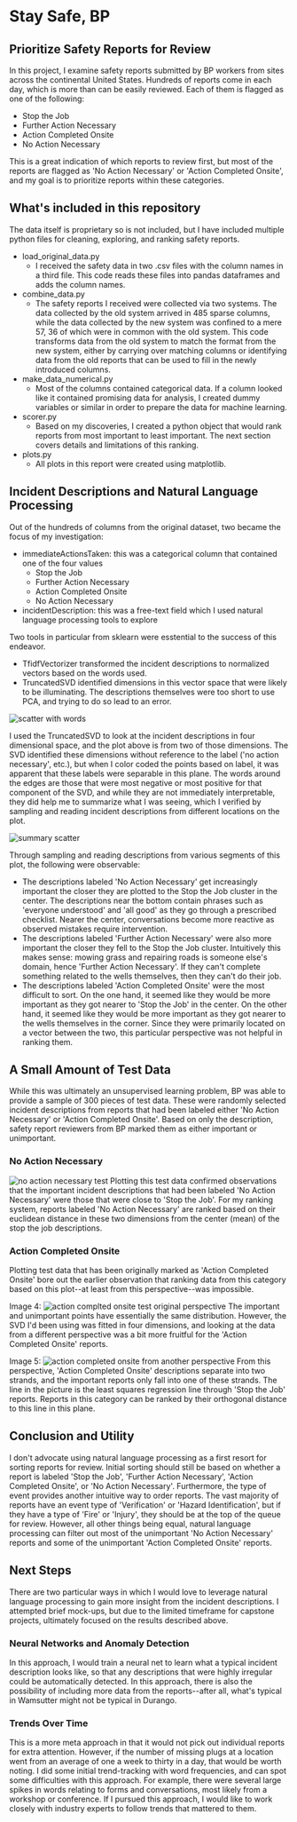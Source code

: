# Stay Safe, BP
## Prioritize Safety Reports for Review

In this project, I examine safety reports submitted by BP workers from sites across the continental United States.  Hundreds of reports come in each day, which is more than can be easily reviewed.  Each of them is flagged as one of the following:
* Stop the Job
* Further Action Necessary
* Action Completed Onsite
* No Action Necessary

This is a great indication of which reports to review first, but most of the reports are flagged as 'No Action Necessary' or 'Action Completed Onsite', and my goal is to prioritize reports within these categories.

## What's included in this repository

The data itself is proprietary so is not included, but I have included multiple python files for cleaning, exploring, and ranking safety reports.

* load_original_data.py
    * I received the safety data in two .csv files with the column names in a third file.  This code reads these files into pandas dataframes and adds the column names.
* combine_data.py
    * The safety reports I received were collected via two systems.  The data collected by the old system arrived in 485 sparse columns, while the data collected by the new system was confined to a mere 57, 36 of which were in common with the old system.  This code transforms data from the old system to match the format from the new system, either by carrying over matching columns or identifying data from the old reports that can be used to fill in the newly introduced columns.
* make_data_numerical.py
    * Most of the columns contained categorical data.  If a column looked like it contained promising data for analysis, I created dummy variables or similar in order to prepare the data for machine learning.
* scorer.py
    * Based on my discoveries, I created a python object that would rank reports from most important to least important.  The next section covers details and limitations of this ranking.
* plots.py
    * All plots in this report were created using matplotlib.

## Incident Descriptions and Natural Language Processing

Out of the hundreds of columns from the original dataset, two became the focus of my investigation:
* immediateActionsTaken:  this was a categorical column that contained one of the four values
    * Stop the Job
    * Further Action Necessary
    * Action Completed Onsite
    * No Action Necessary
* incidentDescription:  this was a free-text field which I used natural language processing tools to explore

Two tools in particular from sklearn were esstential to the success of this endeavor.
* TfidfVectorizer transformed the incident descriptions to normalized vectors based on the words used.
* TruncatedSVD identified dimensions in this vector space that were likely to be illuminating.  The descriptions themselves were too short to use PCA, and trying to do so lead to an error.


![scatter with words](plots/svd.png)

I used the TruncatedSVD to look at the incident descriptions in four dimensional space, and the plot above is from two of those dimensions.  The SVD identified these dimensions without reference to the label ('no action necessary', etc.), but when I color coded the points based on label, it was apparent that these labels were separable in this plane.  The words around the edges are those that were most negative or most positive for that component of the SVD, and while they are not immediately interpretable, they did help me to summarize what I was seeing, which I verified by sampling and reading incident descriptions from different locations on the plot.  


![summary scatter](plots/summary_scatter.png)

Through sampling and reading descriptions from various segments of this plot, the following were observable:
* The descriptions labeled 'No Action Necessary' get increasingly important the closer they are plotted to the Stop the Job cluster in the center.  The descriptions near the bottom contain phrases such as 'everyone understood' and 'all good' as they go through a prescribed checklist.  Nearer the center, conversations become more reactive as observed mistakes require intervention.
* The descriptions labeled 'Further Action Necessary' were also more important the closer they fell to the Stop the Job cluster.  Intuitively this makes sense:  mowing grass and repairing roads is someone else's domain, hence 'Further Action Necessary'.  If they can't complete something related to the wells themselves, then they can't do their job.
* The descriptions labeled 'Action Completed Onsite' were the most difficult to sort.  On the one hand, it seemed like they would be more important as they got nearer to 'Stop the Job' in the center.  On the other hand, it seemed like they would be more important as they got nearer to the wells themselves in the corner.  Since they were primarily located on a vector between the two, this particular perspective was not helpful in ranking them.

## A Small Amount of Test Data
While this was ultimately an unsupervised learning problem, BP was able to provide a sample of 300 pieces of test data.  These were randomly selected incident descriptions from reports that had been labeled either 'No Action Necessary' or 'Action Completed Onsite'.  Based on only the description, safety report reviewers from BP marked them as either important or unimportant.

### No Action Necessary

![no action necessary test](plots/no_action_necessary_test.png)
Plotting this test data confirmed observations that the important incident descriptions that had been labeled 'No Action Necessary' were those that were close to 'Stop the Job'.  For my ranking system, reports labeled 'No Action Necessary' are ranked based on their euclidean distance in these two dimensions from the center (mean) of the stop the job descriptions.

### Action Completed Onsite
Plotting test data that has been originally marked as 'Action Completed Onsite' bore out the earlier observation that ranking data from this category based on this plot--at least from this perspective--was impossible.

Image 4:
![action complted onsite test original perspective](plots/action_completed_onsite_original_plane.png)
The important and unimportant points have essentially the same distribution.  However, the SVD I'd been using was fitted in four dimensions, and looking at the data from a different perspective was a bit more fruitful for the 'Action Completed Onsite' reports.

Image 5:
![action completed onsite from another perspective](plots/action_completed_onsite_with_line.png)
From this perspective, 'Action Completed Onsite' descriptions separate into two strands, and the important reports only fall into one of these strands.  The line in the picture is the least squares regression line through 'Stop the Job' reports.  Reports in this category can be ranked by their orthogonal distance to this line in this plane.

## Conclusion and Utility
I don't advocate using natural language processing as a first resort for sorting reports for review.  Initial sorting should still be based on whether a report is labeled 'Stop the Job', 'Further Action Necessary', 'Action Completed Onsite', or 'No Action Necessary'.  Furthermore, the type of event provides another intuitive way to order reports.  The vast majority of reports have an event type of 'Verification' or 'Hazard Identification', but if they have a type of 'Fire' or 'Injury', they should be at the top of the queue for review.  However, all other things being equal, natural language processing can filter out most of the unimportant 'No Action Necessary' reports and some of the unimportant 'Action Completed Onsite' reports.

## Next Steps
There are two particular ways in which I would love to leverage natural language processing to gain more insight from the incident descriptions.  I attempted brief mock-ups, but due to the limited timeframe for capstone projects, ultimately focused on the results described above.

### Neural Networks and Anomaly Detection
In this approach, I would train a neural net to learn what a typical incident description looks like, so that any descriptions that were highly irregular could be automatically detected.  In this approach, there is also the possibility of including more data from the reports--after all, what's typical in Wamsutter might not be typical in Durango.

### Trends Over Time
This is a more meta approach in that it would not pick out individual reports for extra attention.  However, if the number of missing plugs at a location went from an average of one a week to thirty in a day, that would be worth noting.  I did some initial trend-tracking with word frequencies, and can spot some difficulties with this approach.  For example, there were several large spikes in words relating to forms and conversations, most likely from a workshop or conference.  If I pursued this approach, I would like to work closely with industry experts to follow trends that mattered to them.
